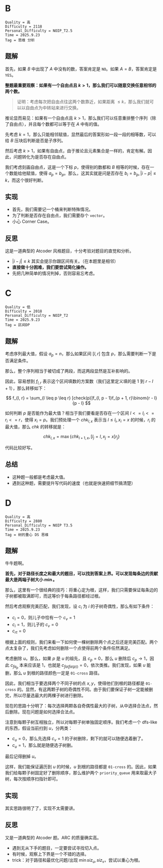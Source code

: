 # B

```
Quality = 高
Difficulty = 2118
Personal_Difficulty = NOIP_T2.5
Time = 2025.9.23
Tag = 思维 分析
```

## 题解

首先，如果 $B$ 中出现了 $A$ 中没有的数，答案肯定是 `NO`。如果 $A = B$，答案肯定是 `YES`。

**整题最重要观察：如果有一个自由点且 $k > 1$，那么我们可以随意交换任意相邻的两个数。**

> 证明：考虑每次把自由点往这两个数靠近，如果距离 $\leq k$，那么我们就可以以自由点为中转站来进行交换。 

推论显而易见：如果有一个自由点且 $k > 1$，那么我们可以任意重排整个序列（除了自由点），并且每个数都可以等于在 $A$ 中有的值。

先考虑 $k = 1$，那么只能相邻赋值，显然最后的答案形如一段一段的相等数，可以给 $B$ 压块后判断是否是子序列。

然后考虑 $k > 1$，如果有自由点，由于推论且元素集合是一样的，肯定有解。因此，问题转化为是否存在自由点。

我们考虑刻画自由点，这是一个下标 $p$，使得别的数都和 $B$ 相等的时候，存在一个数能给他赋值，使得 $a_p = b_p$。那么，这其实就是问是否存在 $b_i = b_p, |i - p| \leq k$，而这个很好判断。

## 实现

* 首先，我们需要记一个桶来判断特殊情况。
* 为了判断是否存在自由点，我们需要存个 `vector`。
* 小心 Corner Case。

## 反思

这是一道典型的 Atcoder 风格题目，十分考验对题目的直觉和分析。

* $|i - j| \leq k$ 其实会提示你跟区间有关。（在本题里是相邻）
* **直接做十分困难，我们要尝试简化操作。**
* 先把几种简单的情况判掉，否则容易忘考虑。

# C

```
Quality = 低
Difficulty = 2018
Personal_Difficulty = NOIP_T2
Time = 2025.9.23
Tag = 区间DP
```

## 题解

考虑序列最大值，假设 $a_p = n$，那么如果区间 $[l, r]$ 包含 $p$，那么需要判断一下是否满足条件。

那么，整个序列相当于被切成了两段，而这两段显然是互补影响的。

因此，容易想到 $f_{l, r}$ 表示这个区间填数的方案数（我们这里定义填的是 $1$ 到 $r - l + 1$），那么转移如下：

$$
f_{l,  r} = \sum_{l \leq p \leq r} [check(p)]f_{l, p - 1}f_{p + 1, r}\binom{r - l}{p - l}
$$

如何判断 $p$ 是否能作为最大值？相当于我们要看是否存在一个区间 $l <= l_i <= r_i <= r$，使得 $x_i = p$。我们预处理一个 $chk_{l, x}$ 表示当 $l \leq l_i, x_i = x$ 的时候，$r_i$ 的最大值，那么 $chk$ 的转移就是：

$$
chk_{l, x} = \max\{chk_{l + 1, x}, [l_j = l, x_j = x]r_j\}
$$

代码比较好写。

## 总结

* 这种题一般都是考虑最大值。
* 遇到这种题，需要提升写代码的速度（也就是快速把细节搞清楚）

# D

```
Quality = 高
Difficulty = 2880
Personal_Difficulty = NOIP T3.5
Time = 2025.9.23
Tag = 树的重心 DS 思维
```

## 题解

牛牛题啊。

**首先，对于路径长度之和最大的题目，可以找到答案上界。可以发现每条边的贡献最大是两端子树大小 $\min$。**

那么，这里有一个很经典的技巧：将重心定为根，这样，我们只需要保证每条边的子树都被取满即可，而这等价于每条路径都经过根。

然后考虑观察完美匹配，我们发现，设 $c_i$ 为 $i$ 的子树奇偶性，那么有如下条件：

* $c_i = 0$，则儿子中恰有一个 $c_v = 1$
* $c_i = 1$，则儿子的 $c_v = 0$
* $c_{rt} = 0$

根据上面的规则，我们来看一下如何使一棵树删除两个点之后还是完美匹配。两个点太复杂了，我们先考虑如何删除一个点使得前两个条件任然满足。

考虑删除 $u$。那么，如果 $p$ 是 $u$ 的祖先，且 $c_p = 0$，那么 $u$ 删除后 $c_p \to 1$，因此 $c_{fa_p}$ 本来应该是 $1$，也就是 $c_{fa(fa(p))} = 0$，依次类推。我们发现，如果 $u$ 能删，那么 $u$ 到根的路径颜色一定是 $\texttt{01-cross}$ 路径。

因此，我们相当于要选择两个不同子树的点 $x, y$，使得他们到根的路径都是 $\texttt{01-cross}$ 的。显然，有这两颗子树的奇偶性不同。由于我们要保证子树一定能被删完，所以尽量选最大的两棵子树进行删除。

现在的思路十分明了：每次选择两颗各自奇偶性最大的子树，从中选择合法点，然后删除。现在问题是如何选择合法点。

注意到每颗子树互相独立，所以对每颗子树单独固定顺序。我们考虑一个 dfs-like 的东西，假设当前扫到 $u$，分两类：

* $c_u = 0$，那么先选择 $c_v = 1$ 的子树删除，剩下的就可以随便选着删了。
* $c_u = 1$，那么就是随便选子树删。

最后记得删掉 $u$。

这样，我们能保证遍历到 $u$ 的时候，$u$ 到根的路径都是 $\texttt{01-cross}$ 的。因此，如果我们给每颗子树固定好了删除顺序，那么维护两个 `priority_queue` 用来取最大子树，每次按顺序扫指针即可。

## 实现

其实思路很明了了，实现不太需要讲。

## 反思

又是一道典型的 Atcoder 题。ARC 的质量确实高。

* 遇到无从下手的题目，一定要尝试寻找切入点。
* 有时候，观察上下界是一个不错的选择。
* trick：对于路径和最优化问题/出现 $\min{siz_u, siz_v}$，尝试以重心为根。
